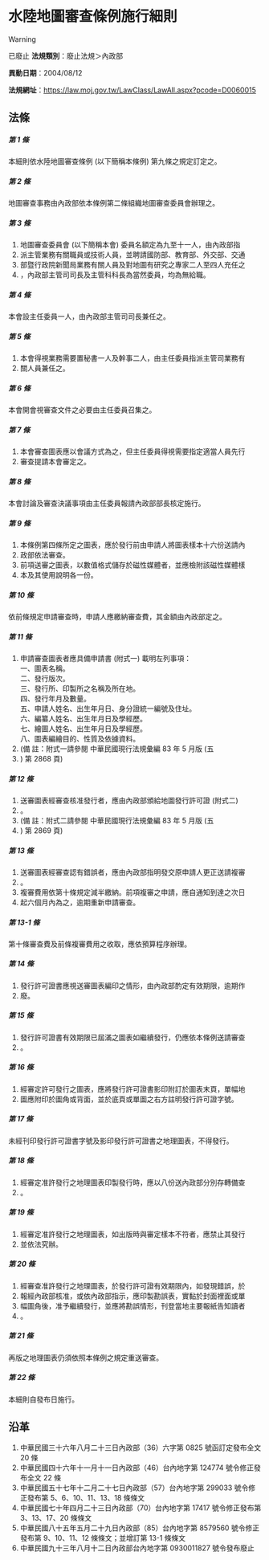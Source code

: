# 水陸地圖審查條例施行細則


> [!WARNING]
> 已廢止
**法規類別**：廢止法規＞內政部

**異動日期**：2004/08/12  

**法規網址**：https://law.moj.gov.tw/LawClass/LawAll.aspx?pcode=D0060015



## 法條
##### 第 1 條
本細則依水陸地圖審查條例 (以下簡稱本條例) 第九條之規定訂定之。

##### 第 2 條
地圖審查事務由內政部依本條例第二條組織地圖審查委員會辦理之。

##### 第 3 條
1. 地圖審查委員會 (以下簡稱本會) 委員名額定為九至十一人，由內政部指
1. 派主管業務有關職員或技術人員，並聘請國防部、教育部、外交部、交通
1. 部暨行政院新聞局業務有關人員及對地圖有研究之專家二人至四人充任之
1. ，內政部主管司司長及主管科科長為當然委員，均為無給職。

##### 第 4 條
本會設主任委員一人，由內政部主管司司長兼任之。

##### 第 5 條
1. 本會得視業務需要置秘書一人及幹事二人，由主任委員指派主管司業務有
1. 關人員兼任之。

##### 第 6 條
本會開會視審查文件之必要由主任委員召集之。

##### 第 7 條
1. 本會審查圖表應以會議方式為之，但主任委員得視需要指定適當人員先行
1. 審查提請本會審定之。

##### 第 8 條
本會討論及審查決議事項由主任委員報請內政部部長核定施行。

##### 第 9 條
1. 本條例第四條所定之圖表，應於發行前由申請人將圖表樣本十六份送請內
1. 政部依法審查。
1. 前項送審之圖表，以數值格式儲存於磁性媒體者，並應檢附該磁性媒體樣
1. 本及其使用說明各一份。

##### 第 10 條
依前條規定申請審查時，申請人應繳納審查費，其金額由內政部定之。

##### 第 11 條
1. 申請審查圖表者應具備申請書 (附式一) 載明左列事項：  
一、圖表名稱。  
二、發行版次。  
三、發行所、印製所之名稱及所在地。  
四、發行年月及數量。  
五、申請人姓名、出生年月日、身分證統一編號及住址。  
六、編纂人姓名、出生年月日及學經歷。  
七、繪圖人姓名、出生年月日及學經歷。  
八、圖表編繪目的、性質及依據資料。
1.  (備      註：附式一請參閱 中華民國現行法規彙編 83 年 5 月版 (五
1.   ) 第 2868 頁)

##### 第 12 條
1. 送審圖表經審查核准發行者，應由內政部頒給地圖發行許可證 (附式二)
1. 。
1.  (備      註：附式二請參閱 中華民國現行法規彙編 83 年 5 月版 (五
1.   ) 第 2869 頁)

##### 第 13 條
1. 送審圖表經審查認有錯誤者，應由內政部指明發交原申請人更正送請複審
1. 。
1. 複審費用依第十條規定減半繳納。前項複審之申請，應自通知到達之次日
1. 起六個月內為之，逾期重新申請審查。

##### 第 13-1 條
第十條審查費及前條複審費用之收取，應依預算程序辦理。

##### 第 14 條
1. 發行許可證書應視送審圖表編印之情形，由內政部酌定有效期限，逾期作
1. 廢。

##### 第 15 條
1. 發行許可證書有效期限已屆滿之圖表如繼續發行，仍應依本條例送請審查
1. 。

##### 第 16 條
1. 經審定許可發行之圖表，應將發行許可證書影印附訂於圖表末頁，單幅地
1. 圖應附印於圖角或背面，並於底頁或單圖之右方註明發行許可證字號。

##### 第 17 條
未經刊印發行許可證書字號及影印發行許可證書之地理圖表，不得發行。

##### 第 18 條
1. 經審定准許發行之地理圖表印製發行時，應以八份送內政部分別存轉備查
1. 。

##### 第 19 條
1. 經審定准許發行之地理圖表，如出版時與審定樣本不符者，應禁止其發行
1. 並依法究辦。

##### 第 20 條
1. 經審查准許發行之地理圖表，於發行許可證有效期限內，如發現錯誤，於
1. 報經內政部核准，或依內政部指示，應印製勘誤表，實黏於封面裡面或單
1. 幅圖角後，准予繼續發行，並應將勘誤情形，刊登當地主要報紙告知讀者
1. 。

##### 第 21 條
再版之地理圖表仍須依照本條例之規定重送審查。

##### 第 22 條
本細則自發布日施行。

## 沿革
1. 中華民國三十六年八月二十三日內政部（36）六字第 0825 號函訂定發布全文 20 條
1. 中華民國四十六年十一月十一日內政部（46）台內地字第 124774 號令修正發布全文 22 條
1. 中華民國五十七年十二月二十七日內政部（57）台內地字第 299033 號令修正發布第 5、6、10、11、13、18 條條文
1. 中華民國七十年四月二十三日內政部（70）台內地字第 17417  號令修正發布第 3、13、17、20  條條文
1. 中華民國八十五年五月二十九日內政部（85）台內地字第 8579560  號令修正發布第 9、10、11、12  條條文；並增訂第 13-1 條條文
1. 中華民國九十三年八月十二日內政部台內地字第 0930011827 號令發布廢止
